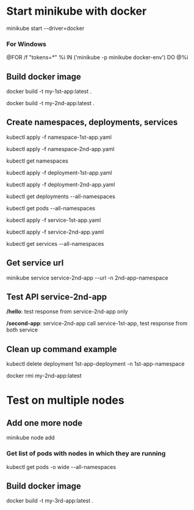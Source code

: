 # Start minikube with docker
minikube start --driver=docker

### For Windows
@FOR /f "tokens=*" %i IN ('minikube -p minikube docker-env') DO @%i

## Build docker image
docker build -t my-1st-app:latest .

docker build -t my-2nd-app:latest .

## Create namespaces, deployments, services
kubectl apply -f namespace-1st-app.yaml

kubectl apply -f namespace-2nd-app.yaml

kubectl get namespaces

kubectl apply -f deployment-1st-app.yaml

kubectl apply -f deployment-2nd-app.yaml

kubectl get deployments --all-namespaces

kubectl get pods --all-namespaces

kubectl apply -f service-1st-app.yaml

kubectl apply -f service-2nd-app.yaml

kubectl get services --all-namespaces

## Get service url

minikube service service-2nd-app --url -n 2nd-app-namespace

## Test API service-2nd-app

**/hello**: test response from service-2nd-app only

**/second-app**: service-2nd-app call service-1st-app, test response from both service

## Clean up command example

kubectl delete deployment 1st-app-deployment -n 1st-app-namespace

docker rmi my-2nd-app:latest

# Test on multiple nodes

## Add one more node

minikube node add

### Get list of pods with nodes in which they are running

kubectl get pods -o wide --all-namespaces

## Build docker image

docker build -t my-3rd-app:latest .